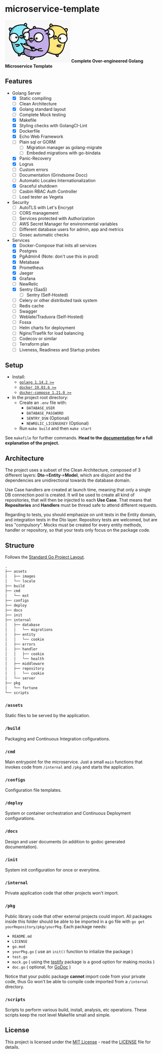 # microservice-template
![Gophers](./assets/images/gophers.png "Gophers") **Complete Over-engineered Golang Microservice Template**

## Features
- Golang Server
    - [x] Static compiling
    - [ ] Clean Architecture
    - [x] Golang standard layout
    - [ ] Complete Mock testing
    - [x] Makefile
    - [x] Styling checks with GolangCI-Lint
    - [x] Dockerfile
    - [x] Echo Web Framework
    - [ ] Plain sql or GORM
        - [ ] Migration manager as golang-migrate
        - [ ] Embeded migrations with go-bindata
    - [x] Panic-Recovery
    - [x] Logrus
    - [ ] Custom errors
    - [ ] Documentation (Grindsome Docc)
    - [ ] Automatic Locales Internationalization
    - [x] Graceful shutdown
    - [ ] Casbin RBAC Auth Controller
    - [ ] Load tester as Vegeta
- Security
    - [ ] AutoTLS with Let's Encrypt
    - [ ] CORS management
    - [ ] Services protected with Authorization
    - [ ] AWS Secret Manager for environmental variables
    - [ ] Different database users for admin, app and metrics
    - [ ] Gosec automatic checks
- Services
    - [x] Docker-Compose that inits all services
    - [x] Postgres
    - [x] PgAdmin4 (Note: don't use this in prod)
    - [x] Metabase
    - [x] Prometheus
    - [x] Jaeger
    - [x] Grafana
    - [ ] NewRelic
    - [x] Sentry (SaaS)
        - [ ] Sentry (Self-Hosted)
    - [ ] Celery or other distributed task system
    - [ ] Redis cache
    - [ ] Swagger
    - [ ] Weblate/Traduora (Self-Hosted)
    - [ ] Fossa
    - [ ] Helm charts for deployment
    - [ ] Nginx/Traefik for load balancing
    - [ ] Codecov or similar
    - [ ] Terraform plan
    - [ ] Liveness, Readiness and Startup probes

## Setup
- Install:
    - [`golang 1.14.2 >=`](https://golang.org/dl/)
    - [`docker 19.03.6 >=`](https://docs.docker.com/get-docker/)
    - [`docker-compose 1.21.0 >=`](https://docs.docker.com/compose/install/)
- In the project root directory:
    - Create an `.env` file with:
        - `DATABASE_USER`
        - `DATABASE_PASSWORD`
        - `SENTRY_DSN` (Optional)
        - `NEWRELIC_LICENSEKEY` (Optional)
    - Run `make build` and then `make start`

See `makefile` for further commands.
**Head to the [documentation](https://google.com) for a full explanation of the project.**

## Architecture
The project uses a subset of the Clean Architecture, composed of 3 different layers: **Dto**->**Entity**->**Model**, which are disjoint and the dependencies are unidirectional towards the database domain.

Use Case handlers are created at launch time, meaning that only a single DB connection pool is created. It will be used to create all kind of repositories, that will then be injected to each **Use Case**. That means that **Repositories** and **Handlers** must be thread safe to attend different requests.

Regarding to tests, you should emphasize on unit tests in the Entity domain, and integration tests in the Dto layer. Repository tests are welcomed, but are less "compulsory". Mocks must be created for every entity methods, handler or repository, so that your tests only focus on the package code.

## Structure
Follows the [Standard Go Project Layout](https://github.com/golang-standards/project-layout).
```
.
├── assets
│   ├── images
│   └── locale
├── build
├── cmd
│   └── mst
├── configs
├── deploy
├── docs
├── init
├── internal
│   ├── database
│   │   └── migrations
│   ├── entity
│   │   └── cookie
│   ├── errors
│   ├── handler
│   │   ├── cookie
│   │   └── health
│   ├── middleware
│   ├── repository
│   │   └── cookie
│   └── server
├── pkg
│   └── fortune
└── scripts
```

### `/assets`
Static files to be served by the application.

### `/build`
Packaging and Continuous Integration cofigurations.

### `/cmd`
Main entrypoint for the microservice. Just a small `main` functions that invokes code from `/internal` and `/pkg` and starts the application.

### `/configs`
Configuration file templates.

### `/deploy`
System or container orchestration and Continuous Deployment configurations.

### `/docs`
Design and user documents (in addition to godoc generated documentation).

### `/init`
System init configuration for once or everytime.

### `/internal`
Private application code that other projects won't import.

### `/pkg`
Public library code that other external projects could import. All packages inside this folder should be able to be imported in a go file with `go get yourRepository/pkg/yourPkg`. Each package needs:

- `README.md`
- `LICENSE`
- `go.mod`
- `yourPkg.go` ( use an `init()` function to intialize the package )
- `test.go`
- `mock.go` ( using the [testify](github.com/stretchr/testify) package is a good option for making mocks )
- `doc.go` ( optional, for [GoDoc](https://godoc.org) )

Notice that your public package **cannot** import code from your private code, thus Go won't be able to compile code imported from a `/internal` directory.

### `/scripts`
Scripts to perform various build, install, analysis, etc operations. These scripts keep the root level Makefile small and simple.

## License
This project is licensed under the [MIT License](https://opensource.org/licenses/MIT) - read the [LICENSE](LICENSE) file for details.
